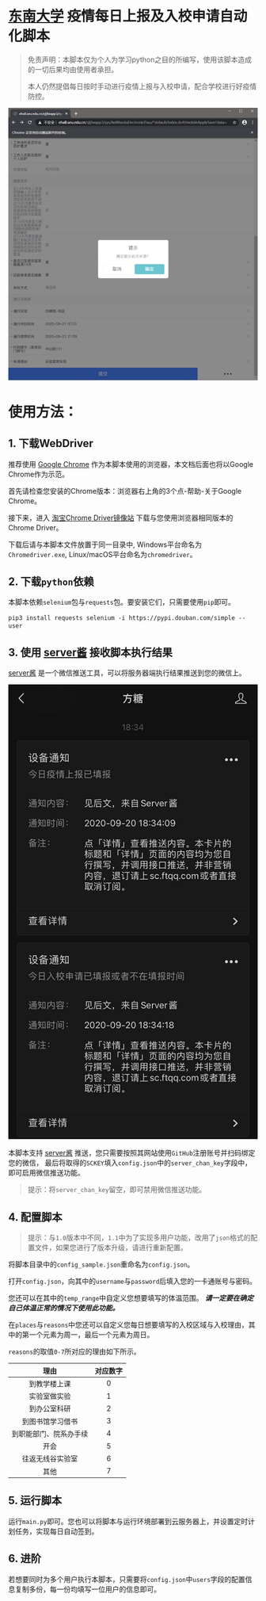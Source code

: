 # [东南大学](https://www.seu.edu.cn) 疫情每日上报及入校申请自动化脚本

> 免责声明：本脚本仅为个人为学习python之目的所编写，使用该脚本造成的一切后果均由使用者承担。
>
> 本人仍然提倡每日按时手动进行疫情上报与入校申请，配合学校进行好疫情防控。

![screenshot](img/screenshot.jpg)

# 使用方法：

## 1. 下载WebDriver
推荐使用 [Google Chrome](https://www.google.cn/chrome/) 作为本脚本使用的浏览器，本文档后面也将以Google Chrome作为示范。

首先请检查您安装的Chrome版本：浏览器右上角的3个点-帮助-关于Google Chrome。

接下来，进入 [淘宝Chrome Driver镜像站](http://npm.taobao.org/mirrors/chromedriver/) 下载与您使用浏览器相同版本的Chrome Driver。

下载后请与本脚本文件放置于同一目录中, Windows平台命名为`Chromedriver.exe`, Linux/macOS平台命名为`chromedriver`。

## 2. 下载`python`依赖
本脚本依赖`selenium`包与`requests`包。要安装它们，只需要使用`pip`即可。

```shell script
pip3 install requests selenium -i https://pypi.douban.com/simple --user
```

## 3. 使用 [server酱](http://sc.ftqq.com/) 接收脚本执行结果
[server酱](http://sc.ftqq.com/) 是一个微信推送工具，可以将服务器端执行结果推送到您的微信上。

![server chan](img/server_chan.jpg)

本脚本支持 [server酱](http://sc.ftqq.com/) 推送，您只需要按照其网站使用`GitHub`注册账号并扫码绑定您的微信，
最后将取得的`SCKEY`填入`config.json`中的`server_chan_key`字段中，即可启用微信推送功能。

> 提示：将`server_chan_key`留空，即可禁用微信推送功能。

## 4. 配置脚本

> 提示：与`1.0`版本中不同，`1.1`中为了实现多用户功能，改用了`json`格式的配置文件，如果您进行了版本升级，请进行重新配置。

将脚本目录中的`config_sample.json`重命名为`config.json`。

打开`config.json`，向其中的`username`与`password`后填入您的一卡通账号与密码。

您还可以在其中的`temp_range`中自定义您想要填写的体温范围。 ***请一定要在确定自己体温正常的情况下使用此功能。***

在`places`与`reasons`中您还可以自定义您每日想要填写的入校区域与入校理由，其中的第一个元素为周一，最后一个元素为周日。

`reasons`的取值`0-7`所对应的理由如下所示。

|          理由          | 对应数字 |
| :--------------------: | :------: |
|      到教学楼上课      |    0     |
|      实验室做实验      |    1     |
|      到办公室科研      |    2     |
|    到图书馆学习借书    |    3     |
| 到职能部门、院系办手续 |    4     |
|          开会          |    5     |
|    往返无线谷实验室    |    6     |
|          其他          |    7     |

## 5. 运行脚本
运行`main.py`即可。您也可以将脚本与运行环境部署到云服务器上，并设置定时计划任务，实现每日自动签到。

## 6. 进阶
若想要同时为多个用户执行本脚本，只需要将`config.json`中`users`字段的配置信息复制多份，每一份均填写一位用户的信息即可。
